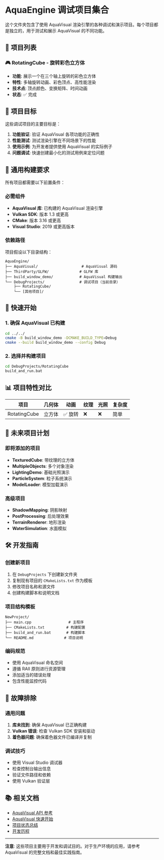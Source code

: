 # AquaEngine 调试项目集合

这个文件夹包含了使用 AquaVisual 渲染引擎的各种调试和演示项目。每个项目都是独立的，用于测试和展示 AquaVisual 的不同功能。

## 📁 项目列表

### 🎮 RotatingCube - 旋转彩色立方体
- **功能**: 展示一个在三个轴上旋转的彩色立方体
- **特性**: 多轴旋转动画、彩色顶点、高性能渲染
- **技术点**: 顶点颜色、变换矩阵、时间动画
- **状态**: ✅ 完成

## 🎯 项目目标

这些调试项目的主要目标是：

1. **功能验证**: 验证 AquaVisual 各项功能的正确性
2. **性能测试**: 测试渲染引擎在不同场景下的性能
3. **使用示例**: 为开发者提供使用 AquaVisual 的实际例子
4. **问题调试**: 快速创建最小化的测试用例来定位问题

## 🔧 通用构建要求

所有项目都需要以下前置条件：

### 必需组件
- **AquaVisual 库**: 已构建的 AquaVisual 渲染引擎
- **Vulkan SDK**: 版本 1.3 或更高
- **CMake**: 版本 3.16 或更高
- **Visual Studio**: 2019 或更高版本

### 依赖路径
项目假设以下目录结构：
```
AquaEngine/
├── AquaVisual/                    # AquaVisual 源码
├── ThirdParty/GLFW/              # GLFW 库
├── build_window_demo/            # AquaVisual 构建输出
└── DebugProjects/                # 调试项目（当前目录）
    ├── RotatingCube/
    └── [其他项目]/
```

## 🚀 快速开始

### 1. 确保 AquaVisual 已构建
```bash
cd ../../
cmake -B build_window_demo -DCMAKE_BUILD_TYPE=Debug
cmake --build build_window_demo --config Debug
```

### 2. 选择并构建项目
```bash
cd DebugProjects/RotatingCube
build_and_run.bat
```

## 📊 项目特性对比

| 项目 | 几何体 | 动画 | 纹理 | 光照 | 复杂度 |
|------|--------|------|------|------|--------|
| RotatingCube | 立方体 | ✅ 旋转 | ❌ | ❌ | 简单 |

## 🔮 未来项目计划

### 即将添加的项目
- **TexturedCube**: 带纹理的立方体
- **MultipleObjects**: 多个对象渲染
- **LightingDemo**: 基础光照演示
- **ParticleSystem**: 粒子系统演示
- **ModelLoader**: 模型加载演示

### 高级项目
- **ShadowMapping**: 阴影映射
- **PostProcessing**: 后处理效果
- **TerrainRenderer**: 地形渲染
- **WaterSimulation**: 水面模拟

## 🛠️ 开发指南

### 创建新项目
1. 在 `DebugProjects` 下创建新文件夹
2. 复制现有项目的 `CMakeLists.txt` 作为模板
3. 修改项目名称和源文件
4. 创建构建脚本和说明文档

### 项目结构模板
```
NewProject/
├── main.cpp                 # 主程序
├── CMakeLists.txt          # 构建配置
├── build_and_run.bat       # 构建脚本
└── README.md              # 项目说明
```

### 编码规范
- 使用 AquaVisual 命名空间
- 遵循 RAII 原则进行资源管理
- 添加适当的错误处理
- 包含性能监控代码

## 🐛 故障排除

### 通用问题
1. **库未找到**: 确保 AquaVisual 已正确构建
2. **Vulkan 错误**: 检查 Vulkan SDK 安装和驱动
3. **着色器问题**: 确保着色器文件已编译并复制

### 调试技巧
- 使用 Visual Studio 调试器
- 检查控制台输出信息
- 验证文件路径和依赖
- 使用 Vulkan 验证层

## 📚 相关文档

- [AquaVisual API 参考](../AquaVisual/API_REFERENCE.md)
- [AquaVisual 快速开始](../AquaVisual/QUICK_START.md)
- [项目状态总结](../PROJECT_STATUS.md)
- [开发历程](../DEVELOPMENT_JOURNEY.md)

---

**注意**: 这些项目主要用于开发和调试目的。对于生产环境的应用，请参考 AquaVisual 的完整文档和最佳实践指南。